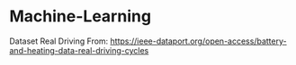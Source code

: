 # Machine-Learning

Dataset Real Driving From:
https://ieee-dataport.org/open-access/battery-and-heating-data-real-driving-cycles
